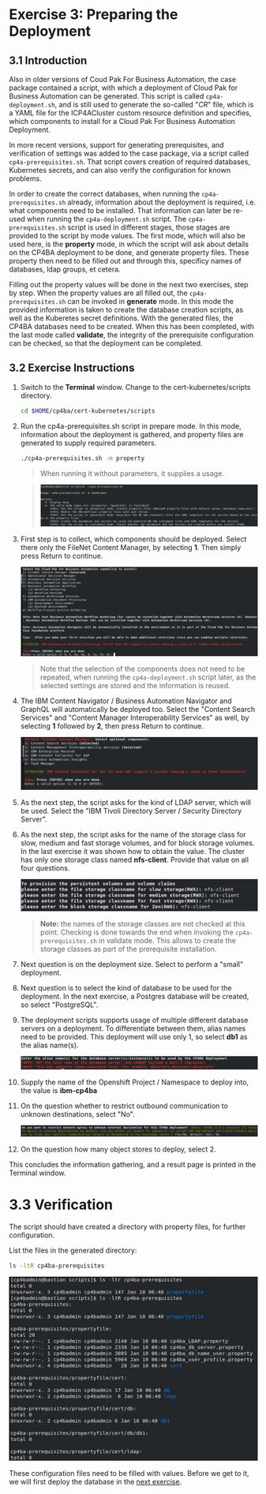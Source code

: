 # Exercise 3: Preparing the Deployment

## 3.1 Introduction

Also in older versions of Coud Pak For Business Automation, the case package contained a script, with which a deployment of Cloud Pak for Business Automation can be generated. This script is called `cp4a-deployment.sh`, and is still used to generate the so-called "*CR*" file, which is a YAML file for the ICP4ACluster custom resource definition and specifies, which components to install for a Cloud Pak For Business Automation Deployment.

In more recent versions, support for generating prerequisites, and verification of settings was added to the case package, via a script called `cp4a-prerequisites.sh`. That script covers creation of required databases, Kubernetes secrets, and can also verify the configuration for known problems. 

In order to create the correct databases, when running the `cp4a-prerequisites.sh` already, information about the deployment is required, i.e. what components need to be installed. That information can later be re-used when running the `cp4a-deployment.sh` script. The `cp4a-prerequisites.sh` script is used in different stages, those stages are provided to the script by mode values. The first mode, which will also be used here, is the **property** mode, in which the script will ask about details on the CP4BA deployment to be done, and generate property files. These property then need to be filled out and through this, specificy names of databases, ldap groups, et cetera.

Filling out the property values will be done in the next two exercises, step by step. When the property values are all filled out, the `cp4a-prerequisites.sh` can be invoked in **generate** mode. In this mode the provided information is taken to create the database creation scripts, as well as the Kuberetes secret definitions. With the generated files, the CP4BA databases need to be created. When this has been completed, with the last mode called **validate**, the integrity of the prerequisite configuration can be checked, so that the deployment can be completed.


## 3.2 Exercise Instructions

1.	Switch to the **Terminal** window. Change to the cert-kubernetes/scripts directory.

    ```sh
    cd $HOME/cp4ba/cert-kubernetes/scripts
	```

3.	Run the cp4a-prerequisites.sh script in prepare mode. In this mode, information about the deployment is gathered, and property files are generated to supply required parameters.

    ```sh
    ./cp4a-prerequisites.sh -m property
    ```

    > When running it without parameters, it supplies a usage.
	
    > ![Prerequisite Script Usage](Images/4.1-prerequisites-script-usage.png)
 
5.	First step is to collect, which components should be deployed. Select there only the FileNet Content Manager, by selecting **1**. Then simply press Return to continue.

    ![Selecting the Components](Images/4.1-selecting-components.png)

	> Note that the selection of the components does not need to be repeated, when running the `cp4a-deployment.sh` script later, as the selected settings are stored and the information is reused.
 
6.	The IBM Content Navigator / Business Automation Navigator and GraphQL will automatically be deployed too. Select the "Content Search Services" and "Content Manager Interoperability Services" as well, by selecting **1** followed by **2**, then press Return to continue.

    ![Selecting optional components](Images/4.1-optional-components.png)
 
7.	As the next step, the script asks for the kind of LDAP server, which will be used. Select the "IBM Tivoli Directory Server / Security Directory Server".

8.	As the next step, the script asks for the name of the storage class for slow, medium and fast storage volumes, and for block storage volumes. In the last exercise it was shown how to obtain the value. The cluster has only one storage class named **nfs-client**. Provide that value on all four questions.

    ![Select Storage Classes](Images/4.1-storageclasses.png)
 
     > **Note:** the names of the storage classes are not checked at this point. Checking is done towards the end when invoking the `cp4a-prerequisites.sh` in validate mode. This allows to create the storage classes as part of the prerequisite installation.
 
9.	Next question is on the deployment size. Select to perform a "small" deployment.

10.	Next question is to select the kind of database to be used for the deployment. In the next exercise, a Postgres database will be created, so select "PostgreSQL".

11.	The deployment scripts supports usage of multiple different database servers on a deployment. To differentiate between them, alias names need to be provided. This deployment will use only 1, so select **db1** as the alias name(s).
 
    ![Select DB instances](Images/4.1-db-instances.png)
	
12.	Supply the name of the Openshift Project / Namespace to deploy into, the value is **ibm-cp4ba**

13.	On the question whether to restrict outbound communication to unknown destinations, select "No". 

    ![Restrict outbound communication](Images/4.1-restrict-outbound-communication.png)
 
14.	On the question how many object stores to deploy, select 2.

This concludes the information gathering, and a result page is printed in the Terminal window. 

# 3.3 Verification

The script should have created a directory with property files, for further configuration. 

List the files in the generated directory:

```sh
ls -ltR cp4ba-prerequisites
```
	
![Generated Configuration Files](Images/4.1-generated-config-files.png)
 

These configuration files need to be filled with values. Before we get to it, we will first deploy the database in the [next exercise](Exercise-4-Deploy-PostgreSQL.md).


